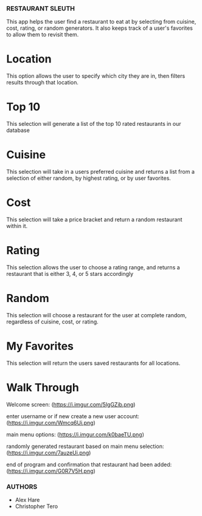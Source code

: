 ### RESTAURANT SLEUTH ###

This app helps the user find a restaurant to eat at by selecting from cuisine, cost, rating, or random generators. It also keeps track of a user's favorites to allow them to revisit them.

# Location #

This option allows the user to specify which city they are in, then filters results through that location.

# Top 10 #

This selection will generate a list of the top 10 rated restaurants in our database

# Cuisine #

This selection will take in a users preferred cuisine and returns a list from a selection of either random, by highest rating, or by user favorites.

# Cost #

This selection will take a price bracket and return a random restaurant within it.

# Rating #

This selection allows the user to choose a rating range, and returns a restaurant that is either 3, 4, or 5 stars accordingly

# Random #

This selection will choose a restaurant for the user at complete random, regardless of cuisine, cost, or rating.

# My Favorites #

This selection will return the users saved restaurants for all locations.


# Walk Through #

Welcome screen:
(https://i.imgur.com/5lgGZib.png)

enter username or if new create a new user account:
(https://i.imgur.com/Wmcq6Ui.png)

main menu options:
(https://i.imgur.com/k0baeTU.png)

randomly generated restaurant based on main menu selection:
(https://i.imgur.com/7auzeUi.png)

end of program and confirmation that restaurant had been added:
(https://i.imgur.com/G0R7V5H.png)


### AUTHORS ###

- Alex Hare
- Christopher Tero
